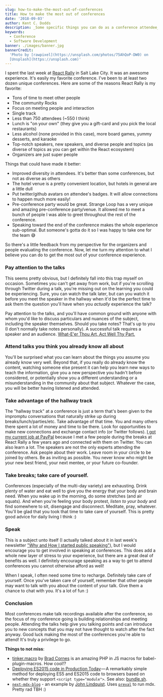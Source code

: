 ```yaml
---
slug: how-to-make-the-most-out-of-conferences
title: How to make the most out of conferences
date: '2018-09-03'
author: Kent C. Dodds
description: _Some specific things you can do as a conference attendee_
keywords:
  - Conference
  - Software Development
banner: ./images/banner.jpg
bannerCredit:
  'Photo by [rawpixel](https://unsplash.com/photos/75AhQoP-DW0) on
  [Unsplash](https://unsplash.com)'
---
```


I spent the last week at [React Rally](https://www.reactrally.com/) in Salt Lake
City. It was an awesome experience. It's easily my favorite conference. I've
been to at least two dozen unique conferences. Here are some of the reasons
React Rally is my favorite:

- Tons of time to meet other people
- The community Rocks
- Focus on meeting people and interaction
- Single track
- Less than 750 attendees (~550 I think)
- Lunch is "on your own" (they give you a gift-card and you pick the local
  restaurants)
- Less alcohol (none provided in this case), more board games, yummy desserts,
  and karaoke
- Top-notch speakers, new speakers, and diverse people and topics (as diverse of
  topics as you can get within the React ecosystem)
- Organizers are just super people

Things that could have made it better:

- Improved diversity in attendees. It's better than some conferences, but not as
  diverse as others
- The hotel venue is a pretty convenient location, but hotels in general are a
  little dull
- Put twitter/github avatars on attendee's badges. It will allow connections to
  happen much more easily!
- Pre-conference party would be great. Strange Loop has a very unique and
  amazing pre-conference party/venue. It allowed me to meet a bunch of people I
  was able to greet throughout the rest of the conference.
- Speaking toward the end of the conference makes the whole experience
  sub-optimal. But someone's gotta do it so I was happy to take one for the team
  😅

So there's a little feedback from my perspective for the organizers and people
evaluating the conference. Now, let me turn my attention to what I believe you
can do to get the most out of your conference experience.

### Pay attention to the talks

This seems pretty obvious, but I definitely fall into this trap myself on
occasion. Sometimes you can't get away from work, but if you're scrolling
through Twitter during a talk, you're missing out on the learning you could be
experiencing. Sure, you can watch the talk later, but can you watch it before
you meet the speaker in the hallway when it'd be the perfect time to ask them
the question you'll have when you _actually_ experience the talk?

Pay attention to the talks, and you'll have common ground with anyone with whom
you'd like to discuss particulars and nuances of the subject, including the
speaker themselves. Should you take notes? That's up to you (I don't normally
take notes personally). A successful talk requires a speaker and an audience.
[What-E'er Thou Art, Act Well Thy Part.](https://education.byu.edu/magazine/winter2016/act_well_thy_part)

### Attend talks you think you already know all about

You'll be surprised what you can learn about the things you assume you already
know very well. Beyond that, if you really do already know the content, watching
someone else present it can help you learn new ways to teach the information,
give you a new perspective you hadn't before considered, or potentially show you
a different understanding or a misunderstanding in the community about that
subject. Whatever the case, you will be better having listened and attended.

### Take advantage of the hallway track

The "hallway track" at a conference is just a term that's been given to the
impromptu conversations that naturally strike up during
breaks/lunch/parties/etc. Take advantage of that time. You and many others there
spent a lot of money and time to be there. Look for opportunities to make new
connections and exchange contact info (or Twitter follows).
[I got my current job at PayPal](https://github.com/kentcdodds/ama/issues/47)
because I met a few people during the breaks at React Rally a few years ago and
connected with them on Twitter. You can also learn a lot. The speakers are not
the only experts attending the conference. Ask people about their work. Leave
room in your circle to be joined by others. Be as inviting as possible. You
never know who might be your new best friend, your next mentee, or your future
co-founder.

### Take breaks; take care of yourself.

Conferences (especially of the multi-day variety) are exhausting. Drink plenty
of water and eat well to give you the energy that your body and brain need. When
you wake up in the morning, do some stretches (and air squats). And when you're
feeling your body protest, _listen to your body_ and find somewhere to sit,
disengage and disconnect. Meditate, pray, whatever. You'll be glad that you took
that time to take care of yourself. This is pretty good advice for daily living
I think :)

### Speak

This is a subject unto itself (I actually talked about it in last week's
newsletter
["Why and How I started public speaking"](https://blog.kentcdodds.com/why-and-how-i-started-public-speaking-d5ae78303707)),
but I would encourage you to get involved in speaking at conferences. This does
add a whole new layer of stress to your experience, but there are a great deal
of benefits as well. I definitely encourage speaking as a way to get to attend
conferences you cannot otherwise afford as well!

When I speak, I often need some time to recharge. Definitely take care of
yourself. Once you've taken care of yourself, remember that other people may
want to talk with you about the content of your talk. Give them a chance to chat
with you. It's a lot of fun :)

### Conclusion

Most conferences make talk recordings available after the conference, so the
focus of my conference going is building relationships and meeting people.
Attending the talks help give you talking points and can introduce you to new
concepts that you may not have thought to watch after the fact anyway. Good luck
making the most of the conferences you're able to attend! It's truly a privilege
to go.

**Things to not miss**:

- [tinker.macro](https://github.com/bradlc/tinker.macro) by
  [Brad Cornes](https://twitter.com/bradlc) is an amazing PHP in JS macros for
  babel-plugin-macros. How cool!?
- [Deploying ES2015 code in Production Today](https://philipwalton.com/articles/deploying-es2015-code-in-production-today/) — A
  remarkably simple method for deploying ES5 and ES2015 code to browsers based
  on whether they support `<script type="module">`. See also:
  [bundle.sh](https://bundle.sh/).
- [`next-mdx-blog`](https://github.com/johnlindquist/next-mdx-blog) - an example
  by [John Lindquist](https://twitter.com/johnlindquist). Uses
  [`preval`](https://github.com/kentcdodds/babel-plugin-preval) to run mdx.
  Pretty rad TBH :)
